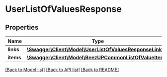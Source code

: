 # UserListOfValuesResponse

## Properties
Name | Type | Description | Notes
------------ | ------------- | ------------- | -------------
**links** | [**\Swagger\Client\Model\UserListOfValuesResponseLinks**](UserListOfValuesResponseLinks.md) |  | [optional] 
**items** | [**\Swagger\Client\Model\BeezUPCommonListOfValueItem[]**](BeezUPCommonListOfValueItem.md) |  | [optional] 

[[Back to Model list]](../README.md#documentation-for-models) [[Back to API list]](../README.md#documentation-for-api-endpoints) [[Back to README]](../README.md)


